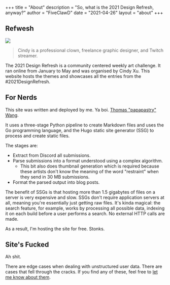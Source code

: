 +++
title = "About"
description = "So, what is the 2021 Design Refresh, anyway?"
author = "FiveClawD"
date = "2021-04-26"
layout = "about"
+++

## Refwesh

![](https://cdn.discordapp.com/attachments/694098985635282986/836504193270939659/unknown.png)

> Cindy is a professional clown, freelance graphic designer, and Twitch streamer.

The 2021 Design Refresh is a community centered weekly art challenge.  It ran online from January to May and was 
organised by Cindy Xu. This website hosts the themes and showcases all the entries from the #2021DesignRefresh.

## For Nerds

This site was written and deployed by me. Ya boi. [Thomas "papapastry" Wang](/artists/papapastry/).

It uses a three-stage Python pipeline to create Markdown files and uses the Go programming language, and the Hugo 
static site generator (SSG) to process and create static files.

The stages are:

- Extract from Discord all submissions.
- Parse submissions into a format understood using a complex algorithm.
  - This bit also does thumbnail generation which is required because these artists don't know the meaning of the 
    word "restraint" when they send in 30 MB submissions.
- Format the parsed output into blog posts.

The benefit of SSGs is that hosting more than 1.5 gigabytes of files on a server is very expensive and slow. SSGs 
don't require application servers at all, meaning you're essentially just getting raw files. It's kinda magical: the 
search feature, for example, works by processing all possible data, indexing it on each build before a user performs 
a search. No external HTTP calls are made.

As a result, I'm hosting the site for free. Stonks.

## Site's Fucked

Ah shit.

There are edge cases when dealing with unstructured user data. There are cases that fell through the cracks. If you 
find any of these, feel free to [let me know about them]().
